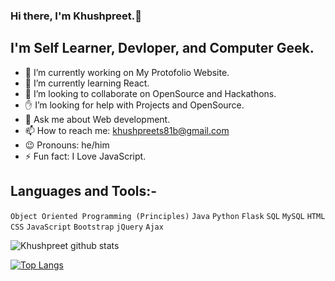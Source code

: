 ### Hi there, I'm Khushpreet.:wave:

## I'm  Self Learner, Devloper, and Computer Geek.

<!--
**khushpreetsinghb/khushpreetsinghb** is a ✨ _special_ ✨ repository because its `README.md` (this file) appears on your GitHub profile.

Here are some ideas to get you started:
-->

- :construction: I’m currently working on  My Protofolio Website.
- :seedling: I’m currently learning React.
- :eyes: I’m looking to collaborate on OpenSource and Hackathons.
- :raised_hand: I’m looking for help with Projects and OpenSource.
- :speech_balloon: Ask me about Web development.
- :mailbox: How to reach me: khushpreets81b@gmail.com
- :wink: Pronouns: he/him
- :zap: Fun fact: I Love JavaScript.

## Languages and Tools:-

`Object Oriented Programming (Principles)` `Java` `Python` `Flask` `SQL` `MySQL` `HTML` `CSS` `JavaScript` `Bootstrap` `jQuery` `Ajax`

![Khushpreet github stats](https://github-readme-stats.vercel.app/api?username=khushpreetsinghb&show_icons=true&theme=radical)

[![Top Langs](https://github-readme-stats.vercel.app/api/top-langs/?username=khushpreetsinghb)](https://github.com/khushpreetsinghb/github-readme-stats)
